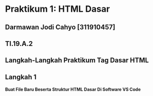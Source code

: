 # Praktikum 1: HTML Dasar
## Darmawan Jodi Cahyo [311910457]
## TI.19.A.2

## Langkah-Langkah Praktikum Tag Dasar HTML
## Langkah 1
#### Buat File Baru Beserta Struktur HTML Dasar Di Software VS Code
